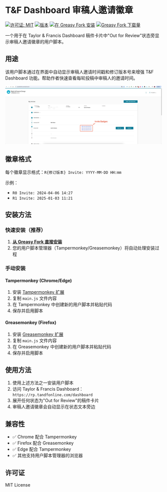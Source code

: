 # T&F Dashboard 审稿人邀请徽章

[![许可证: MIT](https://img.shields.io/badge/许可证-MIT-yellow.svg)](https://opensource.org/licenses/MIT)
[![版本](https://img.shields.io/badge/版本-1.0.0-green.svg)](https://greasyfork.org/zh-CN/scripts/545460-t-f-dashboard-reviewer-invite-badges)
[![在 Greasy Fork 安装](https://img.shields.io/badge/安装于-Greasy%20Fork-blue.svg)](https://greasyfork.org/zh-CN/scripts/545460-t-f-dashboard-reviewer-invite-badges)
[![Greasy Fork 下载量](https://img.shields.io/greasyfork/dt/545460?label=下载量)](https://greasyfork.org/zh-CN/scripts/545460-t-f-dashboard-reviewer-invite-badges)

一个用于在 Taylor & Francis Dashboard 稿件卡片中"Out for Review"状态旁显示审稿人邀请徽章的用户脚本。

## 用途

该用户脚本通过在界面中自动显示审稿人邀请时间戳和修订版本号来增强 T&F Dashboard 功能。帮助作者快速查看每轮投稿中审稿人的邀请时间。

![功能截图](feature.jpg)

## 徽章格式

每个徽章显示格式：`R{修订版本} Invite: YYYY-MM-DD HH:mm`

示例：
- `R0 Invite: 2024-04-06 14:27`
- `R1 Invite: 2025-01-03 11:21`

## 安装方法

### 快速安装（推荐）
1. **[从 Greasy Fork 直接安装](https://greasyfork.org/zh-CN/scripts/545460-t-f-dashboard-reviewer-invite-badges)**
2. 您的用户脚本管理器（Tampermonkey/Greasemonkey）将自动处理安装过程

### 手动安装

#### Tampermonkey (Chrome/Edge)
1. 安装 [Tampermonkey 扩展](https://chrome.google.com/webstore/detail/tampermonkey/dhdgffkkebhmkfjojejmpbldmpobfkfo)
2. 复制 `main.js` 文件内容
3. 在 Tampermonkey 中创建新的用户脚本并粘贴代码
4. 保存并启用脚本

#### Greasemonkey (Firefox)
1. 安装 [Greasemonkey 扩展](https://addons.mozilla.org/en-US/firefox/addon/greasemonkey/)
2. 复制 `main.js` 文件内容
3. 在 Greasemonkey 中创建新的用户脚本并粘贴代码
4. 保存并启用脚本

## 使用方法

1. 使用上述方法之一安装用户脚本
2. 访问 Taylor & Francis Dashboard：`https://rp.tandfonline.com/dashboard`
3. 展开任何状态为"Out for Review"的稿件卡片
4. 审稿人邀请徽章会自动显示在状态文本旁边

## 兼容性

- ✅ Chrome 配合 Tampermonkey
- ✅ Firefox 配合 Greasemonkey
- ✅ Edge 配合 Tampermonkey
- ✅ 其他支持用户脚本管理器的浏览器

## 许可证

MIT License
